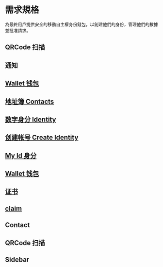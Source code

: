 # 需求規格

為最終用戶提供安全的移動自主權身份錢包，以創建他們的身份，管理他們的數據並批准請求。

## QRCode 扫描

## 通知 

## [Wallet 钱包](./requirements/wallet.md)

## [地址簿 Contacts](./requirements/contacts.md)

## [数字身分 Identity](./requirements/identity.md)

## [创建帐号 Create Identity](./requirements/create-identity.md)

## [My Id 身分](./requirements/identity.md)

## [Wallet 钱包](./requirements/wallet.md)

## [证书](#)

## [claim](#)

## Contact

## QRCode 扫描

## Sidebar
